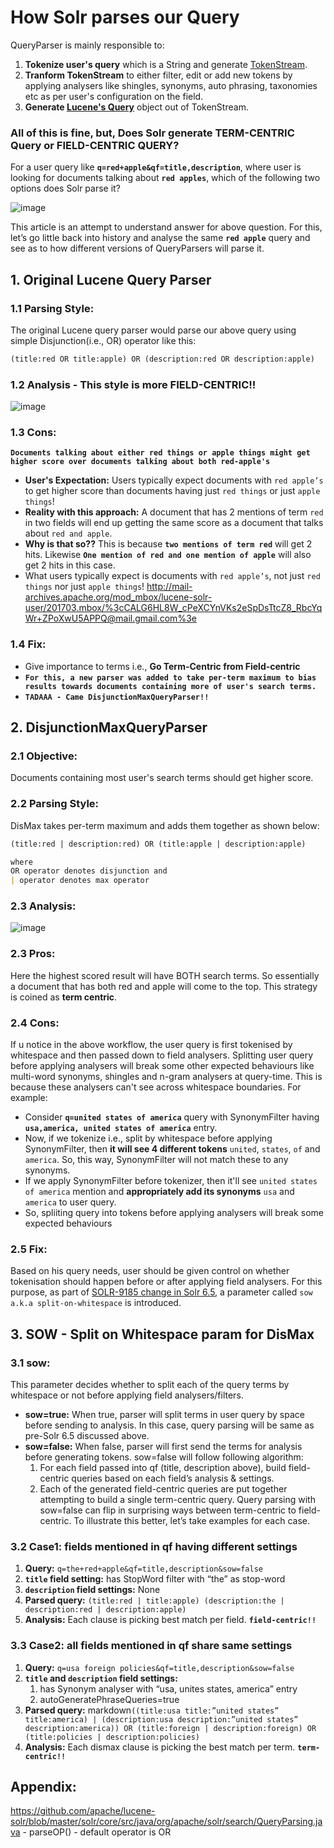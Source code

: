# How Solr parses our Query

QueryParser is mainly responsible to:
1. **Tokenize user's query** which is a String and generate [TokenStream](https://github.com/apache/lucene-solr/blob/master/lucene/core/src/java/org/apache/lucene/analysis/TokenStream.java).
2. **Tranform TokenStream** to either filter, edit or add new tokens by applying analysers like shingles, synonyms, auto phrasing, taxonomies etc as per user's configuration on the field. 
3. **Generate [Lucene's Query](https://github.com/apache/lucene-solr/blob/master/lucene/core/src/java/org/apache/lucene/search/Query.java)** object out of TokenStream.

### All of this is fine, but, **Does Solr generate TERM-CENTRIC Query or FIELD-CENTRIC QUERY?**
For a user query like **`q=red+apple&qf=title,description`**, where user is looking for documents talking about **`red apples`**, which of the following two options does Solr parse it?

![image](https://user-images.githubusercontent.com/22542670/41504841-8fb771aa-7218-11e8-9b06-a83a6dceca70.png)

This article is an attempt to understand answer for above question. For this, let’s go little back into history and analyse  the same **`red apple`** query and see as to how different versions of QueryParsers will parse it.

## 1. Original Lucene Query Parser

### 1.1 Parsing Style:
The original Lucene query parser would parse our above query using simple Disjunction(i.e., OR) operator like this:
```markdown
(title:red OR title:apple) OR (description:red OR description:apple)
```

### 1.2 Analysis - This style is more FIELD-CENTRIC!!
![image](https://user-images.githubusercontent.com/22542670/41508567-a4c539a0-7264-11e8-9503-5a2933fa2f60.png)

### 1.3 Cons: 
**`Documents talking about either red things or apple things might get higher score over documents talking about both red-apple's`**
- **User's Expectation:** Users typically expect documents with ```red apple’s``` to get higher score than documents having just ```red things``` or just ```apple things```! 
- **Reality with this approach:** A document that has 2 mentions of term ```red``` in two fields will end up getting the same score as a document that talks about ```red and apple```. 
- **Why is that so??** This is because **`two mentions of term red`** will get 2 hits. Likewise **`One mention of red and one mention of apple`** will also get 2 hits in this case.
- What users typically expect is documents with ```red apple’s```, not just ```red things``` nor just ```apple things```! 
http://mail-archives.apache.org/mod_mbox/lucene-solr-user/201703.mbox/%3cCALG6HL8W_cPeXCYnVKs2eSpDsTtcZ8_RbcYqWr+ZPoXwU5APPQ@mail.gmail.com%3e 

### 1.4 Fix: 
- Give importance to terms i.e., **Go Term-Centric from Field-centric**
- **`For this, a new parser was added to take per-term maximum to bias results towards documents containing more of user's search terms.`**
- **`TADAAA - Came DisjunctionMaxQueryParser!!`**

## 2. DisjunctionMaxQueryParser

### 2.1 Objective:
Documents containing most user's search terms should get higher score.

### 2.2 Parsing Style:
DisMax takes per-term maximum and adds them together as shown below: 
```markdown
(title:red | description:red) OR (title:apple | description:apple)

where
OR operator denotes disjunction and
| operator denotes max operator
```

### 2.3 Analysis:
![image](https://user-images.githubusercontent.com/22542670/41509173-97516c68-726d-11e8-841a-c04874715560.png)

### 2.3 Pros:
Here the highest scored result will have BOTH search terms. So essentially a document that has both red and apple will come to the top. This strategy is coined as **term centric**.

### 2.4 Cons:
If u notice in the above workflow, the user query is first tokenised by whitespace and then passed down to field analysers. Splitting user query before applying analysers will break some other expected behaviours like multi-word synonyms, shingles and n-gram analysers at query-time. This is because these analysers can't see across whitespace boundaries. For example:
- Consider **`q=united states of america`** query with SynonymFilter having **`usa,america, united states of america`** entry.
- Now, if we tokenize i.e., split by whitespace before applying SynonymFilter, then **it will see 4 different tokens** ```united```, ```states```, ```of``` and ```america```. So, this way, SynonymFilter will not match these to any synonyms.
- If we apply SynonymFilter before tokenizer, then it'll see ```united states of america``` mention and **appropriately add its synonyms** ```usa``` and ```america``` to user query.
- So, spliiting query into tokens before applying analysers will break some expected behaviours

### 2.5 Fix:
Based on his query needs, user should be given control on whether tokenisation should happen before or after applying field analysers. For this purpose, as part of [SOLR-9185 change in Solr 6.5](https://lucene.apache.org/solr/guide/6_6/the-extended-dismax-query-parser.html#TheExtendedDisMaxQueryParser-ThesowParameter),  a parameter called ```sow a.k.a split-on-whitespace``` is introduced.

## 3. SOW - Split on Whitespace param for DisMax

### 3.1 sow:
This parameter decides whether to split each of the query terms by whitespace or not before applying field analysers/filters. 
- **sow=true:** When true, parser will split terms in user query by space before sending to analysis.
In this case, query parsing will be same as pre-Solr 6.5 discussed above.
- **sow=false:** When false, parser will first send the terms for analysis before generating tokens. sow=false will follow following algorithm:
    1.	For each field passed into qf (title, description above), build field-centric queries based on each field’s analysis & settings.
    2.	Each of the generated field-centric queries are put together attempting to build a single term-centric query.
Query parsing with sow=false can flip in surprising ways between term-centric to field-centric. To illustrate this better, let’s take examples for each case.

### 3.2 Case1: fields mentioned in qf having different settings
1. **Query:** ```q=the+red+apple&qf=title,description&sow=false```
2. **```title``` field setting:** has StopWord filter with “the” as stop-word
3. **```description``` field settings:** None
4. **Parsed query:** ```(title:red | title:apple) (description:the | description:red | description:apple)```
5. **Analysis:** Each clause is picking best match per field. **`field-centric!!`**

### 3.3 Case2: all fields mentioned in qf share same settings
1. **Query:** ```q=usa foreign policies&qf=title,description&sow=false```
2. **```title``` and ```description``` field settings:**
    1. has Synonym analyser with “usa, unites states, america” entry
	2. autoGeneratePhraseQueries=true
3. **Parsed query:**
markdown```((title:usa title:”united states” title:america) | (description:usa description:”united states” description:america)) OR
    (title:foreign | description:foreign) OR
    (title:policies | description:policies)```
4. **Analysis:** Each dismax clause is picking the best match per term. **`term-centric!!`**

## Appendix:

https://github.com/apache/lucene-solr/blob/master/solr/core/src/java/org/apache/solr/search/QueryParsing.java - parseOP() - default operator is OR
